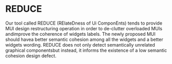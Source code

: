 # REDUCE


Our tool called REDUCE (RElateDness of Ui ComponEnts) tends to provide MUI design restructuring operation in order to de-clutter 
overloaded MUIs andimprove the coherence of widgets labels. The newly proposed MUI should havea better semantic cohesion among all 
the widgets and a better widgets wording. REDUCE does not only detect semantically unrelated graphical componentsbut instead, 
it informs the existence of a low semantic cohesion design defect.
